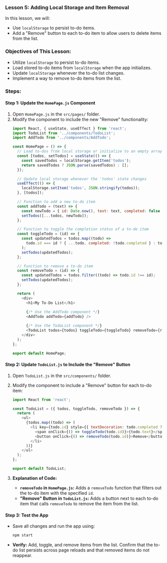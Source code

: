 ### **Lesson 5: Adding Local Storage and Item Removal**

In this lesson, we will:
- Use `localStorage` to persist to-do items.
- Add a "Remove" button to each to-do item to allow users to delete items from the list.

### **Objectives of This Lesson:**
- Utilize `localStorage` to persist to-do items.
- Load stored to-do items from `localStorage` when the app initializes.
- Update `localStorage` whenever the to-do list changes.
- Implement a way to remove to-do items from the list.

### **Steps:**

#### **Step 1: Update the `HomePage.js` Component**
1. Open `HomePage.js` in the `src/pages/` folder.
2. Modify the component to include the new "Remove" functionality:
   ```javascript
   import React, { useState, useEffect } from 'react';
   import TodoList from '../components/TodoList';
   import AddTodo from '../components/AddTodo';

   const HomePage = () => {
     // Load to-dos from local storage or initialize to an empty array
     const [todos, setTodos] = useState(() => {
       const savedTodos = localStorage.getItem('todos');
       return savedTodos ? JSON.parse(savedTodos) : [];
     });

     // Update local storage whenever the 'todos' state changes
     useEffect(() => {
       localStorage.setItem('todos', JSON.stringify(todos));
     }, [todos]);

     // Function to add a new to-do item
     const addTodo = (text) => {
       const newTodo = { id: Date.now(), text: text, completed: false };
       setTodos([...todos, newTodo]);
     };

     // Function to toggle the completion status of a to-do item
     const toggleTodo = (id) => {
       const updatedTodos = todos.map((todo) =>
         todo.id === id ? { ...todo, completed: !todo.completed } : todo
       );
       setTodos(updatedTodos);
     };

     // Function to remove a to-do item
     const removeTodo = (id) => {
       const updatedTodos = todos.filter((todo) => todo.id !== id);
       setTodos(updatedTodos);
     };

     return (
       <div>
         <h1>My To-Do List</h1>
         
         {/* Use the AddTodo component */}
         <AddTodo addTodo={addTodo} />

         {/* Use the TodoList component */}
         <TodoList todos={todos} toggleTodo={toggleTodo} removeTodo={removeTodo} />
       </div>
     );
   };

   export default HomePage;
   ```

#### **Step 2: Update `TodoList.js` to Include the "Remove" Button**
1. Open `TodoList.js` in the `src/components/` folder.
2. Modify the component to include a "Remove" button for each to-do item:
   ```javascript
   import React from 'react';

   const TodoList = ({ todos, toggleTodo, removeTodo }) => {
     return (
       <ul>
         {todos.map((todo) => (
           <li key={todo.id} style={{ textDecoration: todo.completed ? 'line-through' : 'none' }}>
             <span onClick={() => toggleTodo(todo.id)}>{todo.text}</span>
             <button onClick={() => removeTodo(todo.id)}>Remove</button>
           </li>
         ))}
       </ul>
     );
   };

   export default TodoList;
   ```

3. **Explanation of Code:**
   - **`removeTodo` in `HomePage.js`:** Adds a `removeTodo` function that filters out the to-do item with the specified `id`.
   - **"Remove" Button in `TodoList.js`:** Adds a button next to each to-do item that calls `removeTodo` to remove the item from the list.

#### **Step 3: Test the App**
- Save all changes and run the app using:
  ```bash
  npm start
  ```
- **Verify:** Add, toggle, and remove items from the list. Confirm that the to-do list persists across page reloads and that removed items do not reappear.